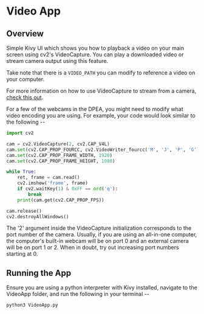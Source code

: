# Video App

## Overview

Simple Kivy UI which shows you how to playback a video on your main
screen using cv2's VideoCapture. You can play a downloaded video or stream
camera output using this feature.

Take note that there is a `VIDEO_PATH` you can modify to reference a video on your
computer. 

For more information on how to use VideoCapture to stream from a camera, 
[check this out](https://appdividend.com/2022/03/19/python-cv2-videocapture/).

For a few of the webcams in the DPEA, you might need to modify what video encoding you
are using. For example, your code would look similar to the following --
```python
import cv2

cam = cv2.VideoCapture(2, cv2.CAP_V4L)
cam.set(cv2.CAP_PROP_FOURCC, cv2.VideoWriter_fourcc('M', 'J', 'P', 'G'))
cam.set(cv2.CAP_PROP_FRAME_WIDTH, 1920)
cam.set(cv2.CAP_PROP_FRAME_HEIGHT, 1080)

while True:
    ret, frame = cam.read()
    cv2.imshow('frame', frame)
    if cv2.waitKey(1) & 0xFF == ord('q'):
        break
    print(cam.get(cv2.CAP_PROP_FPS))

cam.release()
cv2.destroyAllWindows()
```

The '2' argument inside the VideoCapture initialization corresponds to the port number of the camera. Usually,
if you are using an all-in-one computer, the computer's built-in webcam will be on port 0 and an external camera will
be on port 1 or 2. When in doubt, try out increasing port numbers starting at 0.

## Running the App
Ensure you are using a python interpreter with Kivy installed, navigate to the VideoApp folder, and run the following
in your terminal --
```
python3 VideoApp.py
```